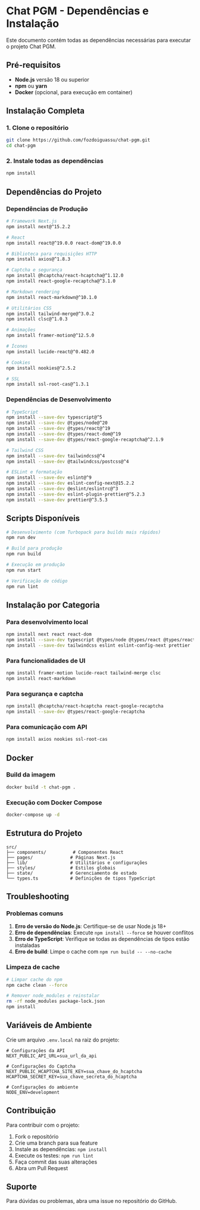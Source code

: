 # Chat PGM - Dependências e Instalação

Este documento contém todas as dependências necessárias para executar o projeto Chat PGM.

## Pré-requisitos

- **Node.js** versão 18 ou superior
- **npm** ou **yarn**
- **Docker** (opcional, para execução em container)

## Instalação Completa

### 1. Clone o repositório
```bash
git clone https://github.com/fozdoiguassu/chat-pgm.git
cd chat-pgm
```

### 2. Instale todas as dependências
```bash
npm install
```

## Dependências do Projeto

### Dependências de Produção

```bash
# Framework Next.js
npm install next@^15.2.2

# React
npm install react@^19.0.0 react-dom@^19.0.0

# Biblioteca para requisições HTTP
npm install axios@^1.8.3

# Captcha e segurança
npm install @hcaptcha/react-hcaptcha@^1.12.0
npm install react-google-recaptcha@^3.1.0

# Markdown rendering
npm install react-markdown@^10.1.0

# Utilitários CSS
npm install tailwind-merge@^3.0.2
npm install clsc@^1.0.3

# Animações
npm install framer-motion@^12.5.0

# Ícones
npm install lucide-react@^0.482.0

# Cookies
npm install nookies@^2.5.2

# SSL
npm install ssl-root-cas@^1.3.1
```

### Dependências de Desenvolvimento

```bash
# TypeScript
npm install --save-dev typescript@^5
npm install --save-dev @types/node@^20
npm install --save-dev @types/react@^19
npm install --save-dev @types/react-dom@^19
npm install --save-dev @types/react-google-recaptcha@^2.1.9

# Tailwind CSS
npm install --save-dev tailwindcss@^4
npm install --save-dev @tailwindcss/postcss@^4

# ESLint e formatação
npm install --save-dev eslint@^9
npm install --save-dev eslint-config-next@15.2.2
npm install --save-dev @eslint/eslintrc@^3
npm install --save-dev eslint-plugin-prettier@^5.2.3
npm install --save-dev prettier@^3.5.3
```

## Scripts Disponíveis

```bash
# Desenvolvimento (com Turbopack para builds mais rápidos)
npm run dev

# Build para produção
npm run build

# Execução em produção
npm run start

# Verificação de código
npm run lint
```

## Instalação por Categoria

### Para desenvolvimento local
```bash
npm install next react react-dom
npm install --save-dev typescript @types/node @types/react @types/react-dom
npm install --save-dev tailwindcss eslint eslint-config-next prettier
```

### Para funcionalidades de UI
```bash
npm install framer-motion lucide-react tailwind-merge clsc
npm install react-markdown
```

### Para segurança e captcha
```bash
npm install @hcaptcha/react-hcaptcha react-google-recaptcha
npm install --save-dev @types/react-google-recaptcha
```

### Para comunicação com API
```bash
npm install axios nookies ssl-root-cas
```

## Docker

### Build da imagem
```bash
docker build -t chat-pgm .
```

### Execução com Docker Compose
```bash
docker-compose up -d
```

## Estrutura do Projeto

```
src/
├── components/          # Componentes React
├── pages/              # Páginas Next.js
├── lib/                # Utilitários e configurações
├── styles/             # Estilos globais
├── state/              # Gerenciamento de estado
└── types.ts            # Definições de tipos TypeScript
```

## Troubleshooting

### Problemas comuns

1. **Erro de versão do Node.js**: Certifique-se de usar Node.js 18+
2. **Erro de dependências**: Execute `npm install --force` se houver conflitos
3. **Erro de TypeScript**: Verifique se todas as dependências de tipos estão instaladas
4. **Erro de build**: Limpe o cache com `npm run build -- --no-cache`

### Limpeza de cache
```bash
# Limpar cache do npm
npm cache clean --force

# Remover node_modules e reinstalar
rm -rf node_modules package-lock.json
npm install
```

## Variáveis de Ambiente

Crie um arquivo `.env.local` na raiz do projeto:

```env
# Configurações da API
NEXT_PUBLIC_API_URL=sua_url_da_api

# Configurações do Captcha
NEXT_PUBLIC_HCAPTCHA_SITE_KEY=sua_chave_do_hcaptcha
HCAPTCHA_SECRET_KEY=sua_chave_secreta_do_hcaptcha

# Configurações do ambiente
NODE_ENV=development
```

## Contribuição

Para contribuir com o projeto:

1. Fork o repositório
2. Crie uma branch para sua feature
3. Instale as dependências: `npm install`
4. Execute os testes: `npm run lint`
5. Faça commit das suas alterações
6. Abra um Pull Request

## Suporte

Para dúvidas ou problemas, abra uma issue no repositório do GitHub.
